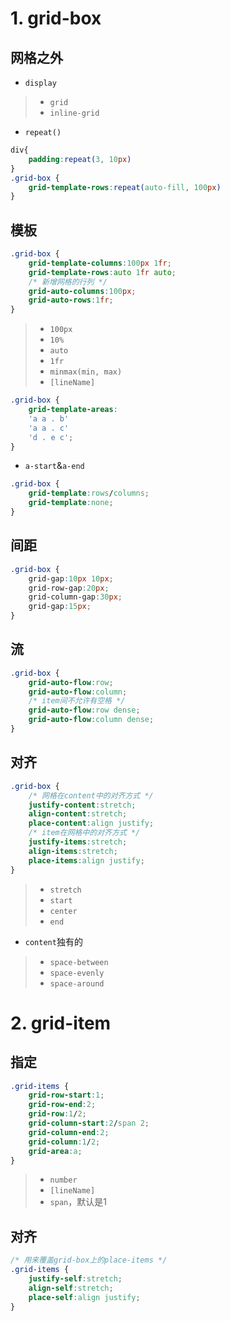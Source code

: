 # 1. grid-box
## 网格之外
- `display`
>- `grid`
>- `inline-grid`
- `repeat()`
~~~css
div{
    padding:repeat(3, 10px)
}
.grid-box {
    grid-template-rows:repeat(auto-fill, 100px)
}
~~~
## 模板
~~~css
.grid-box {
    grid-template-columns:100px 1fr;
    grid-template-rows:auto 1fr auto;
    /* 新增网格的行列 */
    grid-auto-columns:100px;
    grid-auto-rows:1fr;
}
~~~
>- `100px`
>- `10%`
>- `auto`
>- `1fr`
>- `minmax(min, max)`
>- `[lineName]`
~~~css
.grid-box {
    grid-template-areas:
    'a a . b'
    'a a . c'
    'd . e c';
}
~~~
- `a-start`&`a-end`
~~~css
.grid-box {
    grid-template:rows/columns;
    grid-template:none;
}
~~~
## 间距
~~~css
.grid-box {
    grid-gap:10px 10px;
    grid-row-gap:20px;
    grid-column-gap:30px;
    grid-gap:15px;
}
~~~
## 流
~~~css
.grid-box {
    grid-auto-flow:row;
    grid-auto-flow:column;
    /* item间不允许有空格 */
    grid-auto-flow:row dense;
    grid-auto-flow:column dense;
}
~~~
## 对齐
~~~css
.grid-box {
    /* 网格在content中的对齐方式 */
    justify-content:stretch;
    align-content:stretch;
    place-content:align justify;
    /* item在网格中的对齐方式 */
    justify-items:stretch;
    align-items:stretch;
    place-items:align justify;
}
~~~
>- `stretch`
>- `start`
>- `center`
>- `end`
- `content`独有的
>- `space-between`
>- `space-evenly`
>- `space-around`
# 2. grid-item
## 指定
~~~css
.grid-items {
    grid-row-start:1;
    grid-row-end:2;
    grid-row:1/2;
    grid-column-start:2/span 2;
    grid-column-end:2;
    grid-column:1/2;
    grid-area:a;
}
~~~
>- `number`
>- `[lineName]`
>- `span`，默认是1
## 对齐
~~~css
/* 用来覆盖grid-box上的place-items */
.grid-items {
    justify-self:stretch;
    align-self:stretch;
    place-self:align justify;
}
~~~